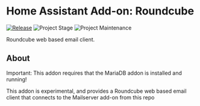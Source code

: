 # Home Assistant Add-on: Roundcube

[![Release][release-shield]][release] ![Project Stage][project-stage-shield] ![Project Maintenance][maintenance-shield]

Roundcube web based email client.

## About

Important: This addon requires that the MariaDB addon is installed and running!

This addon is experimental, and provides a Roundcube web based email client
that connects to the Mailserver add-on from this repo

[maintenance-shield]: https://img.shields.io/maintenance/yes/2025.svg
[project-stage-shield]: https://img.shields.io/badge/project%20stage-experimental-yellow.svg
[release-shield]: https://img.shields.io/badge/version-v1.0.0-blue.svg
[release]: https://github.com/erik73/addon-roundcube/tree/v1.0.0